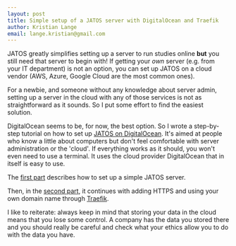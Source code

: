```yaml
---
layout: post
title: Simple setup of a JATOS server with DigitalOcean and Traefik
author: Kristian Lange
email: lange.kristian@gmail.com
---
```


JATOS greatly simplifies setting up a server to run studies online **but** you still need that server to begin with! If getting your _own_ server (e.g. from your IT department) is not an option, you can set up JATOS on a cloud vendor (AWS, Azure, Google Cloud are the most common ones). 

For a newbie, and someone without any knowledge about server admin, setting up a server in the cloud with any of those services is not as straightforward as it sounds. So I put some effort to find the easiest solution.  

DigitalOcean seems to be, for now, the best option. So I wrote a step-by-step tutorial on how to set up [JATOS on DigitalOcean](http://www.jatos.org/JATOS-on-DigitalOcean.html). It's aimed at people who know a little about computers but don't feel comfortable with server administration or the 'cloud'. If everything works as it should, you won't even need to use a terminal. It uses the cloud provider DigitalOcean that in itself is easy to use.

The [first part](http://www.jatos.org/JATOS-on-DigitalOcean.html#setup-a-simple-jatos-server-on-digitalocean) describes how to set up a simple JATOS server.

Then, in the [second part](http://www.jatos.org/JATOS-on-DigitalOcean.html#add-https-with-traefik-and-use-your-own-domain-name), it continues with adding HTTPS and using your own domain name through [Traefik](https://traefik.io/).

I like to reiterate: always keep in mind that storing your data in the cloud means that you lose some control. A company has the data you stored there and you should really be careful and check what your ethics allow you to do with the data you have. 
